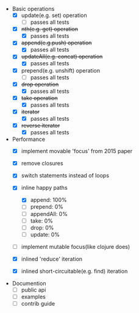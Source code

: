 

* Basic operations
    * [x] update(e.g. set) operation
        * [ ] passes all tests
    * [x] ~~nth(e.g. get) operation~~
        * [x] passes all tests
    * [x] ~~append(e.g.push) operation~~
        * [x] passes all tests
    * [x] ~~updateAll(e.g. concat) operation~~
        * [x] passes all tests
    * [x] prepend(e.g. unshift) operation
        * [ ] passes all tests
    * [x] ~~drop operation~~
        * [x] passes all tests
    * [x] ~~take operation~~
        * [x] passes all tests
    * [x] ~~iterator~~
        * [x] passes all tests
    * [x] ~~reverse iterator~~
        * [x] passes all tests
    
* Performance
    * [x] implement movable 'focus' from 2015 paper
    * [x] remove closures
    * [x] switch statements instead of loops
    * [x] inline happy paths
        * [x] append: 100%
        * [ ] prepend: 0%
        * [ ] appendAll: 0%
        * [ ] take: 0%
        * [ ] drop: 0%
        * [ ] update: 0%
    * [ ] implement mutable focus(like clojure does)
    * [x] inlined 'reduce' iteration
    * [x] inlined short-circuitable(e.g. find) iteration
    
    
* Documention
    * [ ] public api
    * [ ] examples
    * [ ] contrib guide